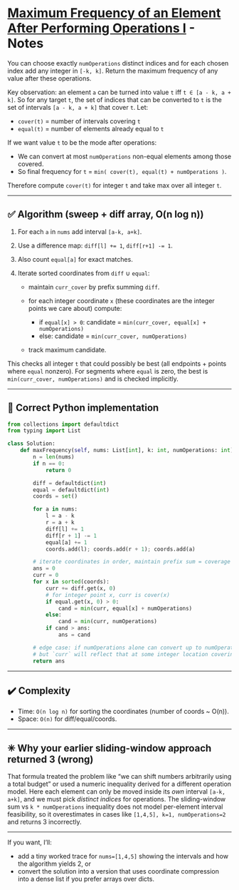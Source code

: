 # [Maximum Frequency of an Element After Performing Operations I](https://leetcode.com/problems/maximum-frequency-of-an-element-after-performing-operations-i/description/) - Notes 

You can choose exactly `numOperations` distinct indices and for each chosen index add any integer in `[-k, k]`. Return the maximum frequency of any value after these operations.

Key observation: an element `a` can be turned into value `t` iff `t ∈ [a - k, a + k]`. So for any target `t`, the set of indices that can be converted to `t` is the set of intervals `[a - k, a + k]` that cover `t`. Let:

* `cover(t)` = number of intervals covering `t`
* `equal(t)` = number of elements already equal to `t`

If we want value `t` to be the mode after operations:

* We can convert at most `numOperations` non-equal elements among those covered.
* So final frequency for `t` = `min( cover(t), equal(t) + numOperations )`.

Therefore compute `cover(t)` for integer `t` and take max over all integer `t`.

---

## ✅ Algorithm (sweep + diff array, O(n log n))

1. For each `a` in `nums` add interval `[a-k, a+k]`.
2. Use a difference map: `diff[l] += 1`, `diff[r+1] -= 1`.
3. Also count `equal[a]` for exact matches.
4. Iterate sorted coordinates from `diff` ∪ `equal`:

   * maintain `curr_cover` by prefix summing `diff`.
   * for each integer coordinate `x` (these coordinates are the integer points we care about) compute:

     * if `equal[x] > 0`: candidate = `min(curr_cover, equal[x] + numOperations)`
     * else: candidate = `min(curr_cover, numOperations)`
   * track maximum candidate.

This checks all integer `t` that could possibly be best (all endpoints + points where `equal` nonzero). For segments where `equal` is zero, the best is `min(curr_cover, numOperations)` and is checked implicitly.

---

## 🧩 Correct Python implementation

```python
from collections import defaultdict
from typing import List

class Solution:
    def maxFrequency(self, nums: List[int], k: int, numOperations: int) -> int:
        n = len(nums)
        if n == 0:
            return 0

        diff = defaultdict(int)
        equal = defaultdict(int)
        coords = set()

        for a in nums:
            l = a - k
            r = a + k
            diff[l] += 1
            diff[r + 1] -= 1
            equal[a] += 1
            coords.add(l); coords.add(r + 1); coords.add(a)

        # iterate coordinates in order, maintain prefix sum = coverage at current integer
        ans = 0
        curr = 0
        for x in sorted(coords):
            curr += diff.get(x, 0)
            # for integer point x, curr is cover(x)
            if equal.get(x, 0) > 0:
                cand = min(curr, equal[x] + numOperations)
            else:
                cand = min(curr, numOperations)
            if cand > ans:
                ans = cand

        # edge case: if numOperations alone can convert up to numOperations elements to some t
        # but `curr` will reflect that at some integer location covering many intervals; covered above.
        return ans
```

---

## ✔️ Complexity

* Time: `O(n log n)` for sorting the coordinates (number of coords ~ O(n)).
* Space: `O(n)` for diff/equal/coords.

---

## ✳ Why your earlier sliding-window approach returned 3 (wrong)

That formula treated the problem like “we can shift numbers arbitrarily using a total budget” or used a numeric inequality derived for a different operation model. Here each element can only be moved inside its *own* interval `[a-k, a+k]`, and we must pick *distinct indices* for operations. The sliding-window sum vs `k * numOperations` inequality does not model per-element interval feasibility, so it overestimates in cases like `[1,4,5], k=1, numOperations=2` and returns 3 incorrectly.

---

If you want, I’ll:

* add a tiny worked trace for `nums=[1,4,5]` showing the intervals and how the algorithm yields 2, or
* convert the solution into a version that uses coordinate compression into a dense list if you prefer arrays over dicts.

